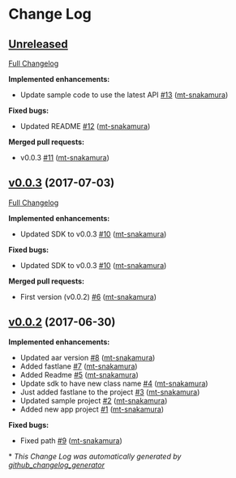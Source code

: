 # Change Log

## [Unreleased](https://github.com/moneytree/mt-link-android-sdk-example/tree/HEAD)

[Full Changelog](https://github.com/moneytree/mt-link-android-sdk-example/compare/v0.0.3...HEAD)

**Implemented enhancements:**

- Update sample code to use the latest API [\#13](https://github.com/moneytree/mt-link-android-sdk-example/pull/13) ([mt-snakamura](https://github.com/mt-snakamura))

**Fixed bugs:**

- Updated README [\#12](https://github.com/moneytree/mt-link-android-sdk-example/pull/12) ([mt-snakamura](https://github.com/mt-snakamura))

**Merged pull requests:**

- v0.0.3 [\#11](https://github.com/moneytree/mt-link-android-sdk-example/pull/11) ([mt-snakamura](https://github.com/mt-snakamura))

## [v0.0.3](https://github.com/moneytree/mt-link-android-sdk-example/tree/v0.0.3) (2017-07-03)
[Full Changelog](https://github.com/moneytree/mt-link-android-sdk-example/compare/v0.0.2...v0.0.3)

**Implemented enhancements:**

- Updated SDK to v0.0.3 [\#10](https://github.com/moneytree/mt-link-android-sdk-example/pull/10) ([mt-snakamura](https://github.com/mt-snakamura))

**Fixed bugs:**

- Updated SDK to v0.0.3 [\#10](https://github.com/moneytree/mt-link-android-sdk-example/pull/10) ([mt-snakamura](https://github.com/mt-snakamura))

**Merged pull requests:**

- First version \(v0.0.2\) [\#6](https://github.com/moneytree/mt-link-android-sdk-example/pull/6) ([mt-snakamura](https://github.com/mt-snakamura))

## [v0.0.2](https://github.com/moneytree/mt-link-android-sdk-example/tree/v0.0.2) (2017-06-30)
**Implemented enhancements:**

- Updated aar version [\#8](https://github.com/moneytree/mt-link-android-sdk-example/pull/8) ([mt-snakamura](https://github.com/mt-snakamura))
- Added fastlane [\#7](https://github.com/moneytree/mt-link-android-sdk-example/pull/7) ([mt-snakamura](https://github.com/mt-snakamura))
- Added Readme [\#5](https://github.com/moneytree/mt-link-android-sdk-example/pull/5) ([mt-snakamura](https://github.com/mt-snakamura))
- Update sdk to have new class name [\#4](https://github.com/moneytree/mt-link-android-sdk-example/pull/4) ([mt-snakamura](https://github.com/mt-snakamura))
- Just added fastlane to the project [\#3](https://github.com/moneytree/mt-link-android-sdk-example/pull/3) ([mt-snakamura](https://github.com/mt-snakamura))
- Updated sample project [\#2](https://github.com/moneytree/mt-link-android-sdk-example/pull/2) ([mt-snakamura](https://github.com/mt-snakamura))
- Added new app project [\#1](https://github.com/moneytree/mt-link-android-sdk-example/pull/1) ([mt-snakamura](https://github.com/mt-snakamura))

**Fixed bugs:**

- Fixed path [\#9](https://github.com/moneytree/mt-link-android-sdk-example/pull/9) ([mt-snakamura](https://github.com/mt-snakamura))



\* *This Change Log was automatically generated by [github_changelog_generator](https://github.com/skywinder/Github-Changelog-Generator)*